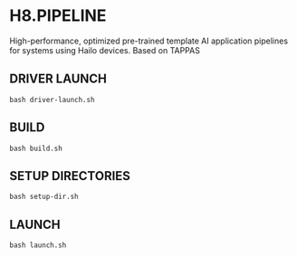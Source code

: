 # H8.PIPELINE
High-performance, optimized pre-trained template AI application pipelines for systems using Hailo devices. Based on TAPPAS

## DRIVER LAUNCH
```
bash driver-launch.sh
```

## BUILD
```
bash build.sh
```

## SETUP DIRECTORIES
```
bash setup-dir.sh
```

## LAUNCH
```
bash launch.sh
```
